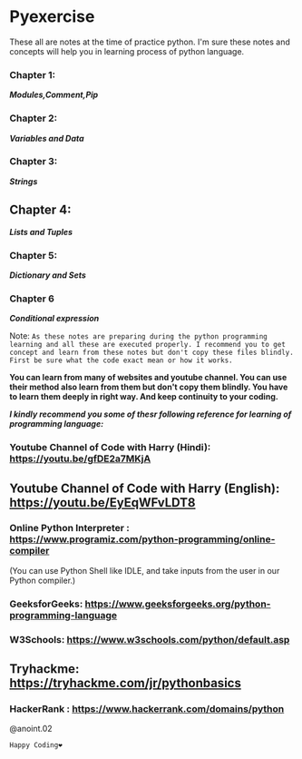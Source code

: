 # Pyexercise

These all are notes at the time of practice python. I'm sure these notes and concepts will help you in learning process of python language. 

### Chapter 1: 
***Modules,Comment,Pip***

### Chapter 2: 
***Variables and Data***

### Chapter 3: 
***Strings***

## Chapter 4: 
***Lists and Tuples***

### Chapter 5: 
***Dictionary and Sets***

### Chapter 6 
***Conditional expression***



Note: 
```As these notes are preparing during the python programming learning and all these are executed properly. I recommend you to get concept and learn from these notes but don't copy these files blindly. First be sure what the code exact mean or how it works.```

**You can learn from many of websites and youtube channel. You can use their method also learn from them but don't copy them blindly. You have to learn them deeply in right way. And keep continuity to your coding.**

***I kindly recommend you some of thesr following reference for learning of programming language:***
### Youtube Channel of Code with Harry (Hindi): https://youtu.be/gfDE2a7MKjA
## Youtube Channel of Code with Harry (English): https://youtu.be/EyEqWFvLDT8
### Online Python Interpreter : https://www.programiz.com/python-programming/online-compiler
   (<bold>You can use Python Shell like IDLE, and take inputs from the user in our Python compiler.</bold>)
### GeeksforGeeks: https://www.geeksforgeeks.org/python-programming-language
### W3Schools: https://www.w3schools.com/python/default.asp
## Tryhackme: https://tryhackme.com/jr/pythonbasics
### HackerRank : https://www.hackerrank.com/domains/python

@anoint.02

``Happy Coding❤️``
